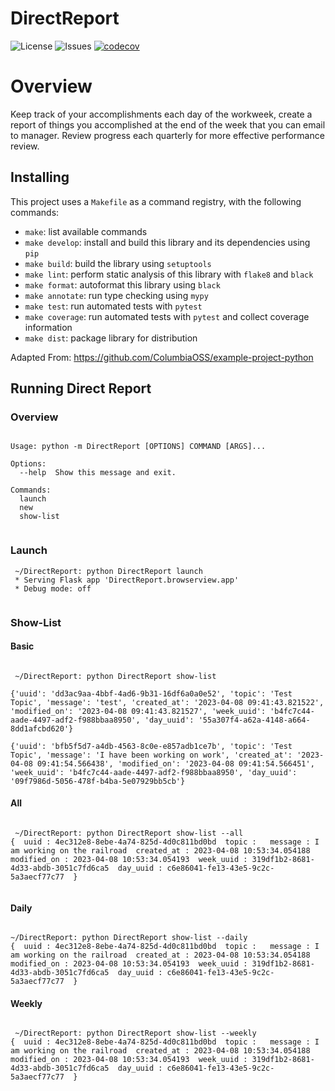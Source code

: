 # DirectReport

![License](https://img.shields.io/github/license/chriswebb09/DirectReport)
![Issues](https://img.shields.io/github/issues/chriswebb09/DirectReport)
[![codecov](https://codecov.io/gh/chriswebb09/DirectReport/branch/main/graph/badge.svg?token=E802G1JVJ5)](https://codecov.io/gh/chriswebb09/DirectReport)

# Overview

Keep track of your accomplishments each day of the workweek, create a report of things you accomplished at the end of the week that you can email to manager.  Review progress each quarterly for more effective performance review.

## Installing

This project uses a `Makefile` as a command registry, with the following commands:
- `make`: list available commands
- `make develop`: install and build this library and its dependencies using `pip`
- `make build`: build the library using `setuptools`
- `make lint`: perform static analysis of this library with `flake8` and `black`
- `make format`: autoformat this library using `black`
- `make annotate`: run type checking using `mypy`
- `make test`: run automated tests with `pytest`
- `make coverage`: run automated tests with `pytest` and collect coverage information
- `make dist`: package library for distribution

Adapted From: https://github.com/ColumbiaOSS/example-project-python

## Running Direct Report

### Overview

```

Usage: python -m DirectReport [OPTIONS] COMMAND [ARGS]...

Options:
  --help  Show this message and exit.

Commands:
  launch
  new
  show-list
  
```

### Launch

```
 ~/DirectReport: python DirectReport launch
 * Serving Flask app 'DirectReport.browserview.app'
 * Debug mode: off
 
```

### Show-List


#### Basic

```

 ~/DirectReport: python DirectReport show-list
 
{'uuid': 'dd3ac9aa-4bbf-4ad6-9b31-16df6a0a0e52', 'topic': 'Test Topic', 'message': 'test', 'created_at': '2023-04-08 09:41:43.821522', 'modified_on': '2023-04-08 09:41:43.821527', 'week_uuid': 'b4fc7c44-aade-4497-adf2-f988bbaa8950', 'day_uuid': '55a307f4-a62a-4148-a664-8dd1afcbd620'}

{'uuid': 'bfb5f5d7-a4db-4563-8c0e-e857adb1ce7b', 'topic': 'Test Topic', 'message': 'I have been working on work', 'created_at': '2023-04-08 09:41:54.566438', 'modified_on': '2023-04-08 09:41:54.566451', 'week_uuid': 'b4fc7c44-aade-4497-adf2-f988bbaa8950', 'day_uuid': '09f7986d-5056-478f-b4ba-5e07929bb5cb'}

```


#### All

```

 ~/DirectReport: python DirectReport show-list --all
{  uuid : 4ec312e8-8ebe-4a74-825d-4d0c811bd0bd  topic :   message : I am working on the railroad  created_at : 2023-04-08 10:53:34.054188  modified_on : 2023-04-08 10:53:34.054193  week_uuid : 319df1b2-8681-4d33-abdb-3051c7fd6ca5  day_uuid : c6e86041-fe13-43e5-9c2c-5a3aecf77c77  }
 
 ```
 
 #### Daily
 
 ```
 
 ~/DirectReport: python DirectReport show-list --daily
{  uuid : 4ec312e8-8ebe-4a74-825d-4d0c811bd0bd  topic :   message : I am working on the railroad  created_at : 2023-04-08 10:53:34.054188  modified_on : 2023-04-08 10:53:34.054193  week_uuid : 319df1b2-8681-4d33-abdb-3051c7fd6ca5  day_uuid : c6e86041-fe13-43e5-9c2c-5a3aecf77c77  }

```

 #### Weekly

```

 ~/DirectReport: python DirectReport show-list --weekly
{  uuid : 4ec312e8-8ebe-4a74-825d-4d0c811bd0bd  topic :   message : I am working on the railroad  created_at : 2023-04-08 10:53:34.054188  modified_on : 2023-04-08 10:53:34.054193  week_uuid : 319df1b2-8681-4d33-abdb-3051c7fd6ca5  day_uuid : c6e86041-fe13-43e5-9c2c-5a3aecf77c77  }

```
